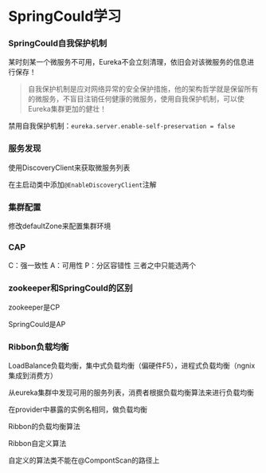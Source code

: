 # SpringCould学习

### SpringCould自我保护机制

某时刻某一个微服务不可用，Eureka不会立刻清理，依旧会对该微服务的信息进行保存！

> 自我保护机制是应对网络异常的安全保护措施，他的架构哲学就是保留所有的微服务，不盲目注销任何健康的微服务，使用自我保护机制，可以使Eureka集群更加的健壮！

禁用自我保护机制：`eureka.server.enable-self-preservation = false`

### 服务发现

使用DiscoveryClient来获取微服务列表

在主启动类中添加`@EnableDiscoveryClient`注解 

### 集群配置

修改defaultZone来配置集群环境

### CAP

C：强一致性 A：可用性 P：分区容错性   三者之中只能选两个

### zookeeper和SpringCould的区别

zookeeper是CP

SpringCould是AP

### Ribbon负载均衡

LoadBalance负载均衡，集中式负载均衡（偏硬件F5），进程式负载均衡（ngnix集成到消费方）

从eureka集群中发现可用的服务列表，消费者根据负载均衡算法来进行负载均衡

在provider中暴露的实例名相同，做负载均衡

Ribbon的负载均衡算法

Ribbon自定义算法

自定义的算法类不能在@CompontScan的路径上

